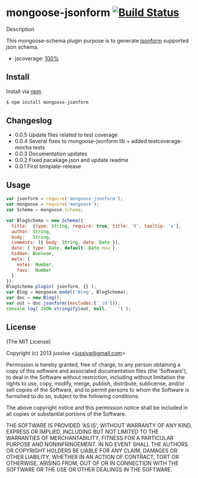 mongoose-jsonform [![Build Status](https://travis-ci.org/jupe/mongoose-jsonform.png?branch=master)](https://travis-ci.org/jupe/mongoose-jsonform)
=======

Description

This mongoose-schema plugin purpose is to generate [jsonform](https://github.com/joshfire/jsonform) supported json schema. 
* jscoverage: [100%](http://jupe.github.com/mongoose-jsonform/test/coverage.html)


## Install
Install via [npm](https://npmjs.org/package/mongoose-jsonform)
```bash
$ npm install mongoose-jsonform
```

## Changeslog
* 0.0.5 Update files related to test coverage
* 0.0.4 Several fixes to mongoose-jsonform lib + added testcoverage-mocha tests
* 0.0.3 Documentation updates
* 0.0.2 Fixed pacakage.json and update readme
* 0.0.1 First template-release

## Usage

```js
var jsonform = require('mongoose-jsonform');
var mongoose = require('mongoose');
var Schema = mongoose.Schema;

var BlogSchema = new Schema({
  title:  {type: String, require: true, title: 'X', tooltip: 'x'},
  author: String,
  body:   String,
  comments: [{ body: String, date: Date }],
  date: { type: Date, default: Date.now },
  hidden: Boolean,
  meta: {
    votes: Number,
    favs:  Number
  }
});
BlogSchema.plugin( jsonform, {} );
var Blog = mongoose.model('Blog', BlogSchema);
var doc = new Blog();
var out = doc.jsonform({excludes:['_id']});
console.log( JSON.stringify(out, null, '  ') );
```

## License 

(The MIT License)

Copyright (c) 2013 jussiva &lt;jussiva@gmail.com&gt;

Permission is hereby granted, free of charge, to any person obtaining
a copy of this software and associated documentation files (the
'Software'), to deal in the Software without restriction, including
without limitation the rights to use, copy, modify, merge, publish,
distribute, sublicense, and/or sell copies of the Software, and to
permit persons to whom the Software is furnished to do so, subject to
the following conditions:

The above copyright notice and this permission notice shall be
included in all copies or substantial portions of the Software.

THE SOFTWARE IS PROVIDED 'AS IS', WITHOUT WARRANTY OF ANY KIND,
EXPRESS OR IMPLIED, INCLUDING BUT NOT LIMITED TO THE WARRANTIES OF
MERCHANTABILITY, FITNESS FOR A PARTICULAR PURPOSE AND NONINFRINGEMENT.
IN NO EVENT SHALL THE AUTHORS OR COPYRIGHT HOLDERS BE LIABLE FOR ANY
CLAIM, DAMAGES OR OTHER LIABILITY, WHETHER IN AN ACTION OF CONTRACT,
TORT OR OTHERWISE, ARISING FROM, OUT OF OR IN CONNECTION WITH THE
SOFTWARE OR THE USE OR OTHER DEALINGS IN THE SOFTWARE.
